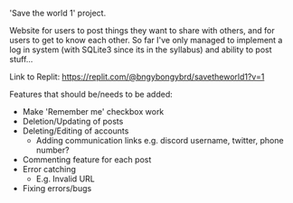 'Save the world 1' project.

Website for users to post things they want to share with others, and for users to get to know each other.
So far I've only managed to implement a log in system (with SQLite3 since its in the syllabus) and ability to post stuff...

Link to Replit:
https://replit.com/@bngybongybrd/savetheworld1?v=1

Features that should be/needs to be added:
- Make 'Remember me' checkbox work
- Deletion/Updating of posts
- Deleting/Editing of accounts
  - Adding communication links e.g. discord username, twitter, phone number?
- Commenting feature for each post
- Error catching
  - E.g. Invalid URL
- Fixing errors/bugs
